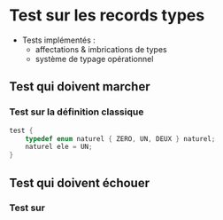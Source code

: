 # Test sur les records types

-   Tests implémentés :
    -   affectations & imbrications de types
    -   système de typage opérationnel

## Test qui doivent marcher

### Test sur la définition classique

```c
test {
	typedef enum naturel { ZERO, UN, DEUX } naturel;
	naturel ele = UN;
}
```

## Test qui doivent échouer

### Test sur
